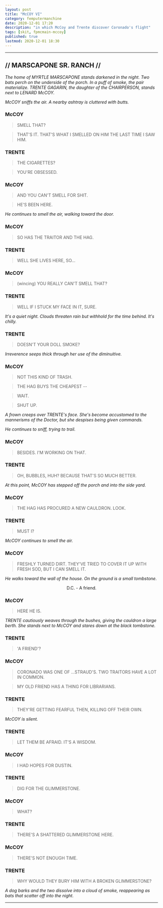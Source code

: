 ```yaml
---
layout: post
title: "McCOY VI"
category: femputermanchine
date: 2020-12-01 17:20
description: "in which McCoy and Trente discover Coronado's flight"
tags: [skit, fpmcmain-mccoy]
published: true
lastmod: 2020-12-01 18:30
---
```

[//]: # ( 12/01/20  -added)

*****

## // MARSCAPONE SR. RANCH // ##

<i>The home of MYRTLE MARSCAPONE stands darkened in the night. Two bats perch on the underside of the porch. In a puff of smoke, the pair materialize. TRENTE GAGARIN, the daughter of the CHAIRPERSON, stands next to LENARD McCOY.</i>

<i>McCOY sniffs the air. A nearby ashtray is cluttered with butts.</i>

### McCOY ###

> SMELL THAT? 

> THAT'S IT. THAT'S WHAT I SMELLED ON HIM THE LAST TIME I SAW HIM.

### TRENTE ###

> THE CIGARETTES? 

> YOU'RE OBSESSED.

### McCOY ###

> AND YOU CAN'T SMELL FOR SHIT.

> HE'S BEEN HERE. 

<I>He continues to smell the air, walking toward the door.</i>

### McCOY ###

> SO HAS THE TRAITOR AND THE HAG.

### TRENTE ###

> WELL SHE LIVES HERE, SO...

### McCOY ###

> (wincing) YOU REALLY CAN'T SMELL THAT?

### TRENTE ###

> WELL IF I STUCK MY FACE IN IT, SURE.

<I>It's a quiet night. Clouds threaten rain but withhold for the time behind. It's chilly.</i>

### TRENTE ###

> DOESN'T YOUR DOLL SMOKE?

<I>Irreverence seeps thick through her use of the diminuitive.</i>

### McCOY ###

> NOT THIS KIND OF TRASH.

> THE HAG BUYS THE CHEAPEST --

> WAIT.

> SHUT UP.

<I>A frown creeps over TRENTE's face. She's become accustomed to the mannerisms of the Doctor, but she despises being given commands.</i>

<i>He continues to sniff, trying to trail.</i>

### McCOY ###

> BESIDES. I'M WORKING ON THAT.

### TRENTE ###

> OH, BUBBLES, HUH? BECAUSE THAT'S SO MUCH BETTER.

<I>At this point, McCOY has stepped off the porch and into the side yard.</i>

### McCOY ###

> THE HAG HAS PROCURED A NEW CAULDRON. LOOK.

### TRENTE ###

> MUST I?

<I>McCOY continues to smell the air.</i>

### McCOY ###

> FRESHLY TURNED DIRT. THEY'VE TRIED TO COVER IT UP WITH FRESH SOD, BUT I CAN SMELL IT.

<I>He walks toward the wall of the house. On the ground is a small tombstone.</i>

<center>D.C. - A friend.</center>

### McCOY ###

> HERE HE IS.

<I>TRENTE cautiously weaves through the bushes, giving the cauldron a large berth. She stands next to McCOY and stares down at the black tombstone.</i>

### TRENTE ###

> 'A FRIEND'?

### McCOY ###

> CORONADO WAS ONE OF ...STRAUD'S. TWO TRAITORS HAVE A LOT IN COMMON.

> MY OLD FRIEND HAS A THING FOR LIBRARIANS.

### TRENTE ###

> THEY'RE GETTING FEARFUL THEN, KILLING OFF THEIR OWN.

<I>McCOY is silent.</i>

### TRENTE ###

> LET THEM BE AFRAID. IT'S A WISDOM.

### McCOY ###

> I HAD HOPES FOR DUSTIN.

### TRENTE ###

> DIG FOR THE GLIMMERSTONE.

### McCOY ###

> WHAT?

### TRENTE ###

> THERE'S A SHATTERED GLIMMERSTONE HERE. 

### McCOY ###

> THERE'S NOT ENOUGH TIME. 

### TRENTE ###

> WHY WOULD THEY BURY HIM WITH A BROKEN GLIMMERSTONE?

<I>A dog barks and the two dissolve into a cloud of smoke, reappearing as bats that scatter off into the night.</i>

*****
